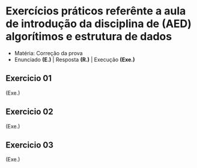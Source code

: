 # Exercícios práticos referênte a aula de introdução da disciplina de (AED) algorítimos e estrutura de dados

- Matéria: Correção da prova
- Enunciado **(E.)** | Resposta **(R.)** | Execução **(Exe.)**

## Exercicio 01

(Exe.)

## Exercicio 02

(Exe.)

## Exercicio 03

(Exe.)

